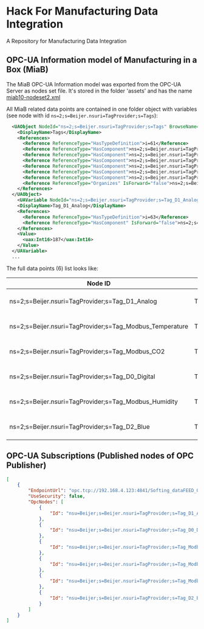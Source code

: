 # Hack For Manufacturing Data Integration

A Repository for Manufacturing Data Integration

## OPC-UA Information model of Manufacturing in a Box (MiaB)

The MiaB OPC-UA Information model was exported from the OPC-UA Server as nodes set file. It's stored in the folder 'assets' and has the name [miab10-nodeset2.xml](./assets/miab10-nodeset2.xml)

All MiaB related data points are contained in one folder object with variables (see node with id `ns=2;s=Beijer.nsuri=TagProvider;s=Tags`):

```xml
  <UAObject NodeId="ns=2;s=Beijer.nsuri=TagProvider;s=Tags" BrowseName="2:Tags" ParentNodeId="ns=2;s=Beijer">
    <DisplayName>Tags</DisplayName>
    <References>
      <Reference ReferenceType="HasTypeDefinition">i=61</Reference>
      <Reference ReferenceType="HasComponent">ns=2;s=Beijer.nsuri=TagProvider;s=Tag_D1_Analog</Reference>
      <Reference ReferenceType="HasComponent">ns=2;s=Beijer.nsuri=TagProvider;s=Tag_Modbus_Temperature</Reference>
      <Reference ReferenceType="HasComponent">ns=2;s=Beijer.nsuri=TagProvider;s=Tag_Modbus_CO2</Reference>
      <Reference ReferenceType="HasComponent">ns=2;s=Beijer.nsuri=TagProvider;s=Tag_D0_Digital</Reference>
      <Reference ReferenceType="HasComponent">ns=2;s=Beijer.nsuri=TagProvider;s=Tag_Modbus_Humidity</Reference>
      <Reference ReferenceType="HasComponent">ns=2;s=Beijer.nsuri=TagProvider;s=Tag_D2_Blue</Reference>
      <Reference ReferenceType="Organizes" IsForward="false">ns=2;s=Beijer</Reference>
    </References>
  </UAObject>
    <UAVariable NodeId="ns=2;s=Beijer.nsuri=TagProvider;s=Tag_D1_Analog" BrowseName="2:Tag_D1_Analog" ParentNodeId="ns=2;s=Beijer.nsuri=TagProvider;s=Tags" DataType="Int16" AccessLevel="3" UserAccessLevel="3">
    <DisplayName>Tag_D1_Analog</DisplayName>
    <References>
      <Reference ReferenceType="HasTypeDefinition">i=63</Reference>
      <Reference ReferenceType="HasComponent" IsForward="false">ns=2;s=Beijer.nsuri=TagProvider;s=Tags</Reference>
    </References>
    <Value>
      <uax:Int16>187</uax:Int16>
    </Value>
  </UAVariable>
  ...
```

The full data points (6) list looks like:

| Node ID | Displayname | Type |
| ----------- | ----------- |----------- |
| ns=2;s=Beijer.nsuri=TagProvider;s=Tag_D1_Analog | Tag_D1_Analog | 16 bit signed integer |
| ns=2;s=Beijer.nsuri=TagProvider;s=Tag_Modbus_Temperature | Tag_Modbus_Temperature | 16 bit signed integer |
| ns=2;s=Beijer.nsuri=TagProvider;s=Tag_Modbus_CO2 | Tag_Modbus_CO2 | 16 bit signed integer |
| ns=2;s=Beijer.nsuri=TagProvider;s=Tag_D0_Digital | Tag_D0_Digital | 16 bit signed integer |
| ns=2;s=Beijer.nsuri=TagProvider;s=Tag_Modbus_Humidity | Tag_Modbus_Humidity | 16 bit signed integer |
| ns=2;s=Beijer.nsuri=TagProvider;s=Tag_D2_Blue | Tag_D2_Blue | 16 bit signed integer |

## OPC-UA Subscriptions (Published nodes of OPC Publisher)

```json
[
    {
        "EndpointUrl": "opc.tcp://192.168.4.123:4841/Softing_dataFEED_OPC_Suite_Configuration1",
        "UseSecurity": false,
        "OpcNodes": [
            {
                "Id": "nsu=Beijer;s=Beijer.nsuri=TagProvider;s=Tag_D1_Analog"
            },
            {
                "Id": "nsu=Beijer;s=Beijer.nsuri=TagProvider;s=Tag_D0_Digital"
            },
            {
                "Id": "nsu=Beijer;s=Beijer.nsuri=TagProvider;s=Tag_Modbus_Temperature"
            },
            {
                "Id": "nsu=Beijer;s=Beijer.nsuri=TagProvider;s=Tag_Modbus_CO2"
            },
            {
                "Id": "nsu=Beijer;s=Beijer.nsuri=TagProvider;s=Tag_Modbus_Humidity"
            },
            {
                "Id": "nsu=Beijer;s=Beijer.nsuri=TagProvider;s=Tag_D2_Blue"
            }
        ]
    }
]
```
